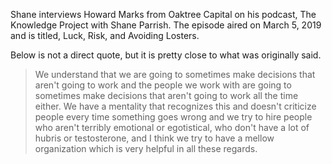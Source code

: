 <!--
.. title: Howard Marks on Creating a Supportive Work Climate
.. slug: howard-marks
.. date: 2019-03-17 09:00:00 PDT
.. tags: climate
.. category:
.. link: 
.. description: This post is based on a conversation between Shane Parrish and Howard Marks from The Knowledge Project podcast with Shane Parrish, March 5, 2019, Luck, Risk, and Avoiding Losers, and Interview with Howard Marks from Oaktree Capital.
.. type: text
-->
Shane interviews Howard Marks from Oaktree Capital on his podcast, The Knowledge Project with Shane Parrish.
The episode aired on March 5, 2019 and is titled, Luck, Risk, and Avoiding Losters.
 
Below is not a direct quote, but it is pretty close to what was originally said.  
> We understand that we are going to sometimes make decisions that aren't going to work and the people we work with are going to sometimes make decisions that aren't going to work all the time either.  We have a mentality that recognizes this and doesn't criticize people every time something goes wrong and we try to hire people who aren't terribly emotional or egotistical, who don't have a lot of hubris or testosterone, and I think we try to have a mellow organization which is very helpful in all these regards.
